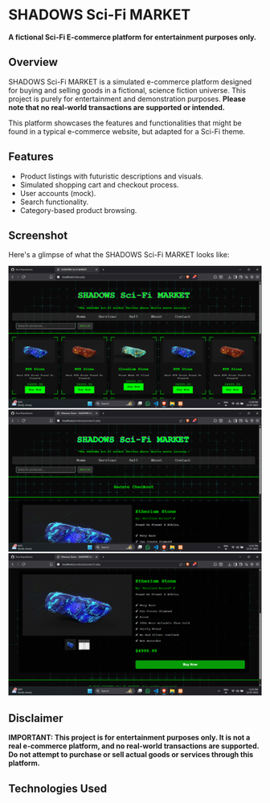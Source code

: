 # SHADOWS Sci-Fi MARKET

**A fictional Sci-Fi E-commerce platform for entertainment purposes only.**

## Overview

SHADOWS Sci-Fi MARKET is a simulated e-commerce platform designed for buying and selling goods in a fictional, science fiction universe.  This project is purely for entertainment and demonstration purposes.  **Please note that no real-world transactions are supported or intended.**

This platform showcases the features and functionalities that might be found in a typical e-commerce website, but adapted for a Sci-Fi theme.

## Features

*   Product listings with futuristic descriptions and visuals.
*   Simulated shopping cart and checkout process.
*   User accounts (mock).
*   Search functionality.
*   Category-based product browsing.

## Screenshot

Here's a glimpse of what the SHADOWS Sci-Fi MARKET looks like:

![Screenshot of SHADOWS Sci-Fi MARKET](./screenshots/Screenshot(300).png)
![Screenshot of SHADOWS Sci-Fi MARKET](./screenshots/Screenshot(301).png)
![Screenshot of SHADOWS Sci-Fi MARKET](./screenshots/Screenshot(302).png)


## Disclaimer

**IMPORTANT: This project is for entertainment purposes only. It is not a real e-commerce platform, and no real-world transactions are supported.  Do not attempt to purchase or sell actual goods or services through this platform.**

## Technologies Used
